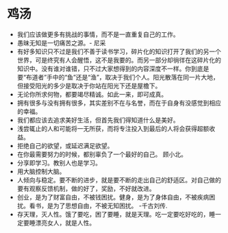 # 鸡汤
* 我们应该做更多有挑战的事情，而不是一直重复自己的工作。
* 愚昧无知是一切痛苦之源。- 尼采
* 有好多知识只不过是我们不善于读书学习，碎片化的知识打开了我们的另一个世界，可是终究有人会醒悟，这不是我要的。而另一部分却徜徉在这碎片化的知识中。没有谁对谁错，只不过大家想得到的内容深度不一样。你到底是要“布道者”手中的“鱼”还是“渔”，取决于我们个人。阳光散落在同一片大地，但接受阳光的多少是取决于你站在阳光下还是屋檐下。
* 无论你所求何物，都要竭尽精诚。如此一来，即可成真。
* 拥有很多与没有拥有很多，其实差别不在与名誉，而在于自身有没感觉到相应的幸福。
* 我们都应该去追求美好生活，但首先我们得知道什么是美好。
* 浅尝辄止的人和可能将一无所获，而将专注投入到最后的人将会获得超额收益。
* 拒绝自己的欲望，或延迟满足欲望。
* 在你最需要努力的时候，都别辜负了一个最好的自己。 顾小北。
* 分享即学习。教别人也是学习。
* 用大脑控制大脑。
* 人倾向与稳定。要不断的进步，就是要不断的走出自己的舒适区。对自己做的要有观察反馈机制，做的好了，奖励，不好就改进。
* 创业，是为了财富自由，不被钱困扰。健身，是为了身体自由，不被疾病困扰。看书，是为了思想自由，不被无知困扰。 -千古刘传.
* 存天理，灭人性。饿了要吃，困了要睡，就是天理。吃一定要吃好吃的，睡一定要睡漂亮女人，就是人性。
